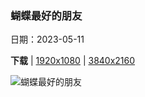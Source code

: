 ### 蝴蝶最好的朋友

日期：2023-05-11

**下载**  |  [1920x1080](https://cn.bing.com/th?id=OHR.WildLupine_ZH-CN6623952879_1920x1080.jpg)  |  [3840x2160](https://cn.bing.com/th?id=OHR.WildLupine_ZH-CN6623952879_UHD.jpg)

![蝴蝶最好的朋友](https://cn.bing.com/th?id=OHR.WildLupine_ZH-CN6623952879_1920x1080.jpg "紫色和蓝色的野生羽扇豆 (© silverjohn/Getty Images Plus)")

